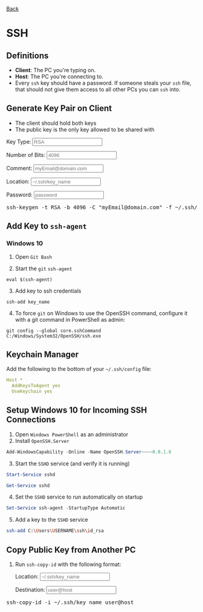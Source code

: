 [Back](index.md)
<script src="../script.js"></script>

 # SSH

 ## Definitions

- **Client**: The PC you're typing on.
- **Host**: The PC you're connecting to.
- Every `ssh` key should have a password. If someone steals your `ssh` file, that should not give them access to all other PCs you can `ssh` into.

 ## Generate Key Pair on Client

- The client should hold both keys
- The public key is the only key allowed to be shared with

Key Type: <input class="key_type" placeholder="RSA" onkeyup="renderInput('key_type')">

Number of Bits: <input class="key_bits" placeholder="4096" onkeyup="renderInput('key_bits')">

Comment: <input class="key_comment" placeholder="myEmail@domain.com" onkeyup="renderInput('key_comment')">

Location: <input class="key_location" placeholder="~/.ssh/key_name" onkeyup="renderInput('key_location')">

Password: <input class="password" placeholder="password" onkeyup="renderInput('password')">

<pre>
ssh-keygen -t <span class="key_type">RSA</span> -b <span class="key_bits">4096</span> -C "<span class="key_comment">myEmail@domain.com</span>" -f <span class="key_location">~/.ssh/key_name</span> -N <span class="password">password</span>
</pre>

## Add Key to `ssh-agent`
### Windows 10
1. Open `Git Bash`

2. Start the `git` `ssh-agent`
```
eval $(ssh-agent)
```

3. Add key to ssh credentials
```
ssh-add key_name
```

4. To force `git` on Windows to use the OpenSSH command, configure it with a git command in PowerShell as admin:
```
git config --global core.sshCommand C:/Windows/System32/OpenSSH/ssh.exe
```

 ## Keychain Manager

Add the following to the bottom of your `~/.ssh/config` file:

```yaml
Host *
  AddKeysToAgent yes
  UseKeychain yes
```

 ## Setup Windows 10 for Incoming SSH Connections

1. Open `Windows PowerShell` as an administrator
2. Install `OpenSSH.Server`

```powershell
Add-WindowsCapability -Online -Name OpenSSH.Server~~~~0.0.1.0
```

3. Start the `SSHD` service (and verify it is running)

```powershell
Start-Service sshd
```

```powershell
Get-Service sshd
```

4. Set the `SSHD` service to run automatically on startup

```powershell
Set-Service ssh-agent -StartupType Automatic
```

5. Add a key to the `SSHD` service

```bash
ssh-add C:\Users\USERNAME\ssh\id_rsa
```

 ## Copy Public Key from Another PC

1. Run `ssh-copy-id` with the following format:

    Location: <input class="copy_location" placeholder="~/.ssh/key_name" onkeyup="renderInput('copy_location')">

    Destination: <input class="copy_destination" placeholder="user@host" onkeyup="renderInput('copy_destination')">
<pre>
ssh-copy-id -i <span class="copy_location">~/.ssh/key_name</span> <span class="copy_destination">user@host</span>
</pre>